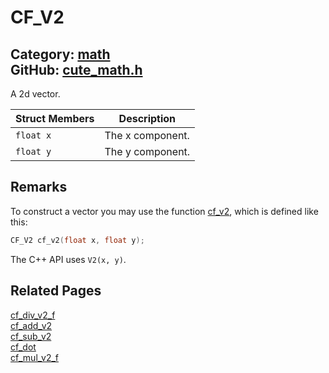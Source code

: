 # CF_V2

Category: [math](https://github.com/RandyGaul/cute_framework/blob/master/docs/api_reference?id=math)  
GitHub: [cute_math.h](https://github.com/RandyGaul/cute_framework/blob/master/include/cute_math.h)  
---

A 2d vector.

Struct Members | Description
--- | ---
`float x` | The x component.
`float y` | The y component.

## Remarks

To construct a vector you may use the function [cf_v2](https://github.com/RandyGaul/cute_framework/blob/master/docs/math/cf_v2.md), which is defined like this:

```cpp
CF_V2 cf_v2(float x, float y);
```

The C++ API uses `V2(x, y)`.

## Related Pages

[cf_div_v2_f](https://github.com/RandyGaul/cute_framework/blob/master/docs/math/cf_div_v2_f.md)  
[cf_add_v2](https://github.com/RandyGaul/cute_framework/blob/master/docs/math/cf_add_v2.md)  
[cf_sub_v2](https://github.com/RandyGaul/cute_framework/blob/master/docs/math/cf_sub_v2.md)  
[cf_dot](https://github.com/RandyGaul/cute_framework/blob/master/docs/math/cf_dot.md)  
[cf_mul_v2_f](https://github.com/RandyGaul/cute_framework/blob/master/docs/math/cf_mul_v2_f.md)  
